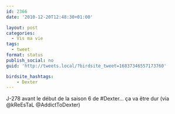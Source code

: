 ```yaml
---
id: 2366
date: '2010-12-20T12:48:30+01:00'

layout: post
categories:
  - Vis ma vie
tags:
  - tweet
format: status
publish_social: no
guid: 'http://tweets.local/?birdsite_tweet=16837346557173760'

birdsite_hashtags:
    - Dexter
---
```


J-278 avant le début de la saison 6 de #Dexter… ça va être dur (via @kReEsTaL @AddictToDexter)